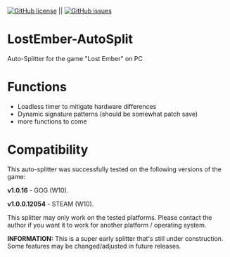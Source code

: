 [![GitHub license](https://img.shields.io/github/license/NoTeefy/LostEmber-AutoSplit)](https://github.com/NoTeefy/LostEmber-AutoSplit/blob/master/LICENSE) || [![GitHub issues](https://img.shields.io/github/issues/NoTeefy/LostEmber-AutoSplit)](https://github.com/NoTeefy/LostEmber-AutoSplit/issues) 
# LostEmber-AutoSplit
Auto-Splitter for the game "Lost Ember" on PC

# Functions
 - Loadless timer to mitigate hardware differences
 - Dynamic signature patterns (should be somewhat patch save)
 - more functions to come
 
 # Compatibility
 This auto-splitter was successfully tested on the following versions of the game:
 
 **v1.0.16** - GOG (W10).
 
 **v1.0.0.12054** - STEAM (W10).
 
 This splitter may only work on the tested platforms. Please contact the author if you want it to work for another platform / operating system. 
 
 **INFORMATION:** This is a super early splitter that's still under construction. Some features may be changed/adjusted in future releases.